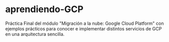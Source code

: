 # aprendiendo-GCP
Práctica Final del módulo "Migración a la nube: Google Cloud Platform" con ejemplos prácticos para conocer e implementar distintos servicios de GCP en una arquitectura sencilla.
